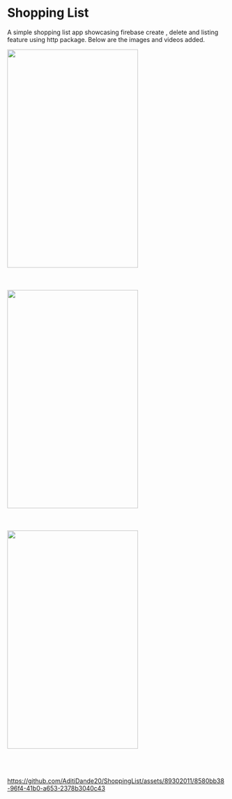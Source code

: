 # Shopping List

A simple shopping list app showcasing firebase create , delete and listing feature using http package. Below are the images and videos added.

<p align="left">
  <img src="https://github.com/AditiDande20/ShoppingList/assets/89302011/c8244e1c-f530-44ba-a953-9ff05d2e2510" width="300" height="500" title=""><br/><br/><br/><br/>
  <img src="https://github.com/AditiDande20/ShoppingList/assets/89302011/2db96f54-b51d-43bd-a1df-14341438c368" width="300" height="500" title=""><br/><br/><br/><br/>
  <img src="https://github.com/AditiDande20/ShoppingList/assets/89302011/58c61faf-f99c-49fb-9c50-2109b3082847" width="300" height="500" title=""><br/><br/><br/><br/>
 
</p>

https://github.com/AditiDande20/ShoppingList/assets/89302011/8580bb38-96f4-41b0-a653-2378b3040c43

